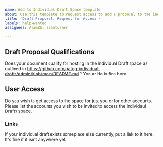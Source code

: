 ```yaml
---
name: Add to Individual Draft Space template
about: Use this template to request access to add a proposal to the individual draft space. 
title: 'Draft Proposal: Request for Access -  '
labels: help-wanted
assignees: AramZS, seanturner

---
```


## Draft Proposal Qualifications

Does your document qualify for hosting in the Individual Draft space as outlined in https://github.com/patcg-individual-drafts/admin/blob/main/README.md ? Yes or No is fine here. 

## User Access

Do you wish to get access to the space for just you or for other accounts. Please list the accounts you wish to be invited to access the Individaul Drafts space. 

### Links

If your individual draft exists someplace else currently, put a link to it here. It's fine if it isn't anywhere yet. 
